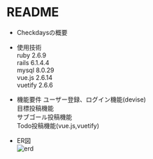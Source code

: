 # README

* Checkdaysの概要

* 使用技術</br>
ruby  2.6.9</br>
rails 6.1.4.4</br>
mysql 8.0.29 </br>
vue.js  2.6.14</br>
vuetify 2.6.6</br>

* 機能要件
ユーザー登録、ログイン機能(devise)</br>
目標投稿機能</br>
サブゴール投稿機能</br>
Todo投稿機能(vue.js,vuetify)</br>

* ER図</br>
![erd](https://user-images.githubusercontent.com/51045178/177148356-ae0b0a67-eaf9-4353-aa14-8e334e6755c6.png)
